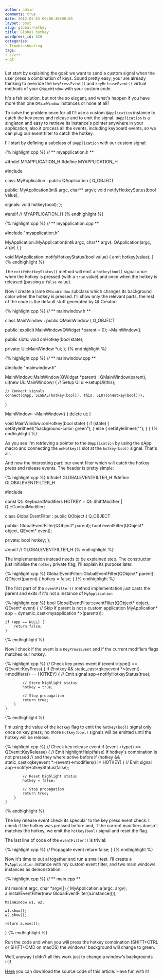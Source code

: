 ```yaml
---
author: admin
comments: true
date: 2012-05-03 00:06:30+00:00
layout: post
slug: global-hotkey
title: Global hotkey
wordpress_id: 826
categories:
- Troubleshooting
tags:
- c/c++
- qt
---
```


Let start by explaining the goal: we want to send a custom signal when the user press a combination of keys. Sound pretty easy, your are already thinking to override the `keyPressEvent()` and `keyReleaseEvent()` virtual methods of your `QMainWindow` with your custom code.

It's a fair solution, but not the so elegant, and what's happen if you have more than one `QMainWindow` instances or none at all?

<!--more-->

To solve the problem once for all I'll use a custom `QApplication` instance to catch the key press and release and to emit the signal. `QApplication` is a singleton and easy to retrieve its instance's pointer anywhere in your application; also it process all the events, including keyboard events, so we can plug our event filter to catch the hotkey.

I'll start by defining a subclass of `QApplication` with our custom signal:

{% highlight cpp %}
// ** myapplication.h **

#ifndef MYAPPLICATION_H
#define MYAPPLICATION_H

#include <qapplication>

class MyApplication : public QApplication
{
    Q_OBJECT

public:
    MyApplication(int& argc, char** argv);
    void notifyHotkeyStatus(bool value);

signals:
    void hotkey(bool);
};

#endif // MYAPPLICATION_H
{% endhighlight %}


{% highlight cpp %}
// ** myapplication.cpp **

#include "myapplication.h"


MyApplication::MyApplication(int& argc, char** argv):
    QApplication(argc, argv)
{
}


void MyApplication::notifyHotkeyStatus(bool value) {
    emit hotkey(value);
}
{% endhighlight %}

The `notifyHotkeyStatus()` method will emit a `hotkey(bool)` signal once when the hotkey is pressed (with a `true` value) and once when the hotkey is released (passing a `false` value).

Now I create a lame `QMainWindow` subclass which changes its background color when the hotkey is pressed. I'll show only the relevant parts, the rest of the code is the default stuff generated by Qt Creator:

{% highlight cpp %}
// ** mainwindow.h **

class MainWindow : public QMainWindow
{
    Q_OBJECT

public:
    explicit MainWindow(QWidget *parent = 0);
    ~MainWindow();

public slots:
    void onHotkey(bool state);

private:
    Ui::MainWindow *ui;
};
{% endhighlight %}


{% highlight cpp %}
// ** mainwindow.cpp **

#include "mainwindow.h"


MainWindow::MainWindow(QWidget *parent) :
    QMainWindow(parent),
    ui(new Ui::MainWindow)
{
    // Setup UI
    ui->setupUi(this);

    // Connect signals
    connect(qApp, SIGNAL(hotkey(bool)), this, SLOT(onHotkey(bool)));
}

MainWindow::~MainWindow()
{
    delete ui;
}

void MainWindow::onHotkey(bool state) {
    if (state) {
        setStyleSheet("background-color: green");
    } else {
        setStyleSheet("");
    }
}
{% endhighlight %}

As you see I'm retrieving a pointer to the `QApplication` by using the qApp macro and connecting the `onHotkey()` slot at the `hotkey(bool)` signal. That's all.

And now the interesting part: our event filter which will catch the hotkey press and release events. The header is pretty simple:

{% highlight cpp %}
#ifndef GLOBALEVENTFILTER_H
#define GLOBALEVENTFILTER_H

#include <qobject>


const Qt::KeyboardModifiers HOTKEY = Qt::ShiftModifier | Qt::ControlModifier;


class GlobalEventFilter : public QObject
{
    Q_OBJECT

public:
    GlobalEventFilter(QObject* parent);
    bool eventFilter(QObject* object, QEvent* event);

private:
    bool hotkey;
};

#endif // GLOBALEVENTFILTER_H
{% endhighlight %}

The implementation instead needs to be explained step. The constructor just initialise the `hotkey` private flag, I'll explain its purpose later.

{% highlight cpp %}
GlobalEventFilter::GlobalEventFilter(QObject* parent):
    QObject(parent)
{
    hotkey = false;
}
{% endhighlight %}

The first part of the `eventFilter()` method implementation just casts the parent and exits if it's not a instance of `MyApplication`

{% highlight cpp %}
bool GlobalEventFilter::eventFilter(QObject* object, QEvent* event) {
    // Skip if parent is not a custom application
    MyApplication* app = dynamic_cast<myapplication *>(parent());

    if (app == NULL) {
        return false;
    }
{% endhighlight %}

Now I check if the event is a `KeyPressEvent` and if the current modifiers flags matches our hotkey.

{% highlight cpp %}
    // Check key press event
    if (event->type() == QEvent::KeyPress) {
        if (!hotkey && static_cast<qkeyevent *>(event)->modifiers() == HOTKEY) {
            // Emit signal
            app->notifyHotkeyStatus(true);

            // Store highlight status
            hotkey = true;

            // Stop propagation
            return true;
        }
    }
{% endhighlight %}

I'm using the value of the `hotkey` flag to emit the `hotkey(bool)` signal only once on key press; no more `hotkey(bool)` signals will be emitted until the hotkey will be release.

{% highlight cpp %}
    // Check key release event
    if (event->type() == QEvent::KeyRelease) {
        // Emit highlightHelp(false) if hotkey's combination is not pressed
        // and they where active before
        if (hotkey && static_cast<qkeyevent *>(event)->modifiers() != HOTKEY) {
            // Emit signal
            app->notifyHotkeyStatus(false);

            // Reset highlight status
            hotkey = false;

            // Stop propagation
            return true;
        }
    }
{% endhighlight %}

The key release event check its specular to the key press event check: I check if the hotkey was pressed before and, if the current modifiers doesn't matches the hotkey, we emit the `hotkey(bool)` signal and reset the flag.

The last line of code of the `eventFilter()` is trivial:

{% highlight cpp %}
    // Propagate event
    return false;
}
{% endhighlight %}

Now it's time to put al together and run a small test. I'll create a `MyApplication` instance with my custom event filter, and two main windows instances as demonstration:

{% highlight cpp %}
// ** main.cpp **

int main(int argc, char *argv[])
{
    MyApplication a(argc, argv);
    a.installEventFilter(new GlobalEventFilter(a.instance()));

    MainWindow w1, w2;

    w1.show();
    w2.show();

    return a.exec();
}
{% endhighlight %}

Run the code and when you will press the hotkey combination (SHIFT+CTRL or SHIFT+CMD on macOS) the windows' background will change to green.

Well, anyway I didn't all this work just to change a window's backgrounds :-)!

[Here](https://github.com/expobrain/global-hotkey-qt) you can download the source code of this article. Have fun with it!
